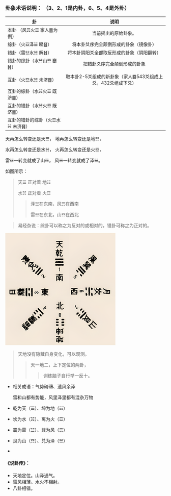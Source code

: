 
### 卦象术语说明： （3、2、1是内卦，6、5、4是外卦）

|卦|说明|
|-----|:-----:|
|本卦 （风☴火☲ 家人䷤为例）|当前摇出的原始卦象。|
|综卦（火☲泽☱ 睽䷥）|将本卦爻序完全颠倒形成的卦象（镜像卦）|
| 错卦（雷☳水☵ 解䷧）|将本卦阴阳爻全部取反形成的卦象（阴阳翻转）|
| 错卦的综卦（水☵山☶ 蹇䷦）|把错卦爻序完全颠倒形成的卦象|
| | |
|互卦（火☲水☵ 未济䷿）|取本卦2-5爻组成的新卦象（家人䷤543爻组成上爻，432爻组成下爻）|
|互卦的综卦（水☵火☲ 既济䷾）||
|互卦的错卦（水☵火☲ 既济䷾）||
|互卦的错卦的综卦（火☲水☵ 未济䷿）||


 天再怎么转变还是天☰，
 地再怎么转变还是地☷，

 水再怎么转变还是水☵，
 火再怎么转变还是火☲，

 雷☳一转变就成了山☶，
 风☴一转变就成了泽☱。

如图所示：
>天☰ 正对着 地☷
>
>水☵ 正对着 火☲ 
>>泽☱在东南，风☴在西南
>>
>>雷☳在东北，山☶在西北

>易经杂说：综卦可以称之为反对的或相对的，错卦可称之为正对的。

![先天八卦图](https://github.com/yimingriyue/64guabian/blob/main/img/bagua.png)


>天地没有隐藏自身变化，可以观测。
>>天一地二，上下定位的两卦，
>>>训练脑子自行举一反十。



- 相关成语：气势磅礴、遗风余泽

  雷和山都有势能，风里泽里都有混杂万物



- 乾为天（☰）、坤为地（☷）
- 坎为水（☵）、离为火（☲）
- 震为雷（☳）、巽为风（☴）
- 艮为山（☶）、兑为泽（☱）
- 
#### 《说卦传》：
- 天地定位。山泽通气。
- 雷风相薄。水火不相射。
- 八卦相错。
